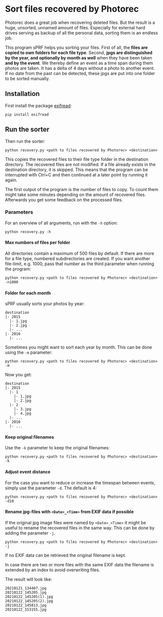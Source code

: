 # Sort files recovered by Photorec

Photorec does a great job when recovering deleted files. But the result is a huge, unsorted, unnamed amount of files. Especially for external hard drives serving as backup of all the personal data, sorting them is an endless job.

This program sPRF helps you sorting your files. First of all, the **files are copied to own folders for each file type**. Second, **jpgs are distinguished by the year, and optionally by month as well** when they have been taken **and by the event**. We thereby define an event as a time span during them photos are taken. It has a delta of 4 days without a photo to another event. If no date from the past can be detected, these jpgs are put into one folder to be sorted manually.

## Installation

First install the package [exifread](https://pypi.python.org/pypi/ExifRead):

```
pip install exifread
```

## Run the sorter

Then run the sorter:

```
python recovery.py <path to files recovered by Photorec> <destination>
```

This copies the recovered files to their file type folder in the destination directory. The recovered files are not modified. If a file already exists in the destination directory, it is skipped. This means that the program can be interrupted with Ctrl+C and then continued at a later point by running it again.

The first output of the program is the number of files to copy. To count them might take some minutes depending on the amount of recovered files. Afterwards you get some feedback on the processed files.

### Parameters

For an overview of all arguments, run with the `-h` option:

```
python recovery.py -h
```

#### Max numbers of files per folder

All directories contain a maximum of 500 files by default. If there are more for a file type, numbered subdirectories are created. If you want another file-limit, e.g. 1000, pass that number as the third parameter when running the program:

```
python recovery.py <path to files recovered by Photorec> <destination> -n1000
```

#### Folder for each month

sPRF usually sorts your photos by year:

```
destination
|- 2015
  |- 1.jpg
  |- 2.jpg
  |- ...
|- 2016
  |- ...
```

Sometimes you might want to sort each year by month. This can be done using the `-m` parameter:

```
python recovery.py <path to files recovered by Photorec> <destination> -m
```

Now you get:

```
destination
|- 2015
  |- 1
    |- 1.jpg
    |- 2.jpg
  |- 2
    |- 3.jpg
    |- 4.jpg
  |- ...
|- 2016
  |- ...
```

#### Keep original filenames

Use the `-k` parameter to keep the original filenames:

```
python recovery.py <path to files recovered by Photorec> <destination> -k
```

#### Adjust event distance

For the case you want to reduce or increase the timespan between events, simply use the parameter `-d`. The default is 4:

```
python recovery.py <path to files recovered by Photorec> <destination> -d10
```

#### Rename jpg-files with `<Date>_<Time>` from EXIF data if possible

If the original jpg image files were named by `<Date>_<Time>` it might be useful to rename the recovered files in the same way. This can be done by adding the parameter `-j`.

```
python recovery.py <path to files recovered by Photorec> <destination> -j
```

If no EXIF data can be retrieved the original filename is kept.

In case there are two or more files with the same EXIF data the filename is extended by an index to avoid overwriting files.

The result will look like:

```
20210121_134407.jpg
20210122_145205.jpg
20210122_145205(1).jpg
20210122_145205(2).jpg
20210122_145813.jpg
20210122_153155.jpg
```

